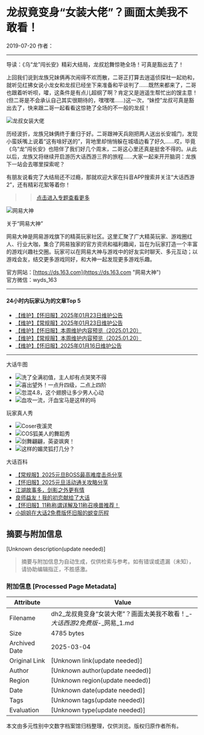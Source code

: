 # 龙叔竟变身“女装大佬”？画面太美我不敢看！

2019-07-20 作者：

---

导读：《乌“龙”闯长安》精彩大结局，龙叔尬舞惊艳全场！可真是豁出去了！

上回我们说到龙族兄妹俩再次闹得不欢而散，二哥正打算去逍遥侦探社一起劝和，就听见红拂女说小龙女和龙叔已经坐下来准备和平谈判了……既然来都来了，二哥也跟着听听呗，嚯，这条件是有点儿超纲了啊？肯定又是逍遥生帮忙出的馊主意！(但二哥是不会承认自己其实很期待的，嘿嘿嘿……)这一次，“妹控”龙叔可真是豁出去了，快来跟二哥一起看看这惊艳了全场的不一般的龙叔！

![龙叔女装大佬](https://nie.res.netease.com/r/pic/20190719/1dfaddaf-d53f-4ca9-9113-40079ef41f05.png)

历经波折，龙族兄妹俩终于重归于好。二哥跟神天兵刚把两人送出长安城门，发现小蛮妖嘴上说着“这有啥好送的”，背地里却悄悄躲在城墙边看了好久……哎，毕竟《乌“龙”闯长安》也陪伴了我们好几个周末，二哥这心里还真是挺舍不得的。从此以后，龙族又将继续开启游历大话西游三界的旅程......大家一起来开开脑洞：龙族下一站会去哪里探索呢？

有朋友说看完了大结局还不过瘾，那就欢迎大家在抖音APP搜索并关注“大话西游2”，还有精彩花絮等着你！

>> [点击进入专题查看更多](http://dh2.163.com/2019/cos/)

![网易大神](https://dh2.res.netease.com/pc/gw/20211215115033/img/2021v1/ewm_39f6fb6.jpg)

关于“网易大神”

网易大神是网易游戏旗下的精英玩家社区。这里汇聚了广大精英玩家、游戏圈红人、行业大咖，集合了网易独家的官方资讯和福利趣闻，旨在为玩家打造一个丰富的游戏兴趣社交圈。玩家可以在网易大神与游戏中的好友实时聊天、多元互动；以游戏会友，结交更多游戏同好，和大神一起发现更多游戏乐趣。

官方网站：[https://ds.163.com](https://ds.163.com "网易大神")  
官方微信：wyds_163

--- 

#### 24小时内玩家认为的文章Top 5

-   [【维护】【怀旧服】2025年01月23日维护公告](//dh2.163.com/news/update/20250122/15945_1208702.html?from=neiye) 
-   [【维护】【常规服】2025年01月23日维护公告](//dh2.163.com/news/update/20250122/15945_1208693.html?from=neiye) 
-   [【维护】【怀旧服】本周维护内容预览（2025.01.20）](//dh2.163.com/news/update/20250120/15945_1208002.html?from=neiye) 
-   [【维护】【常规服】本周维护内容预览（2025.01.20）](//dh2.163.com/news/update/20250120/15945_1207999.html?from=neiye) 
-   [【维护】【怀旧服】2025年01月16日维护公告](//dh2.163.com/news/update/20250115/15945_1206970.html?from=neiye) 

--- 

大话牛图

-   ![洗了全满初值，主人却有点哭笑不得](https://nie.res.netease.com/r/pic/20240512/d8f70c02-57cc-4192-819d-8a648f17ffb5.jpg)
-   ![喜出望外！一点升四级，二点上四阶](https://nie.res.netease.com/r/pic/20240512/797b8881-fac3-4a40-b194-53d8b6a69bab.jpg)
-   ![忽混4.8，这个翅膀让多少男人心动](https://nie.res.netease.com/r/pic/20240512/30c09aa4-c6e5-45b7-8c4d-ae500af257dc.jpg)
-   ![血攻一流，汗血宝马是这样的吗](https://nie.res.netease.com/r/pic/20240512/34020d89-33fa-45b7-9769-d894ecb55b44.jpg)

玩家真人秀

-   ![Coser夜溪灵](https://nie.res.netease.com/r/pic/20250120/1789970c-14a1-49ee-9d7b-308dffa98471.jpg)
-   ![COS狐美人的舞蹈秀](https://nie.res.netease.com/r/pic/20250120/93d49387-0378-4d1a-83db-3069e2f92af6.jpg)
-   ![剑舞翩翩，英姿飒爽！](https://nie.res.netease.com/r/pic/20250107/0688efce-13ec-4258-aa65-c6e480106ca7.jpg)
-   ![这样的媚灵狐打几分？](https://nie.res.netease.com/r/pic/20250107/fb823139-ab99-49d7-b265-33147adf6451.jpg)

大话百科

-   [【常规服】2025元旦BOSS最高难度击杀分享](//dh2.163.com/fans/skill/20250101/15959_1203696.html?from=neiye)
-   [【怀旧服】2025元旦活动通关攻略分享](//dh2.163.com/fans/skill/20250101/15959_1203694.html?from=neiye)
-   [江湖故事多，剑影之外更有情](https://dh2hjf.163.com/news/official/20241129/41286_1196921.html?from=neiye)
-   [良师益友！我的初恋献给了大话](https://dh2hjf.163.com/news/official/20241129/41286_1196918.html?from=neiye)
-   [【怀旧服】11称称谓详解及11称召唤兽推荐！](//dh2.163.com/fans/skill/20241030/15959_1190261.html?from=neiye)
-   [小姐姐在大话2免费版怀旧服的蜕变历程](https://dh2hjf.163.com/news/official/20241129/41286_1196915.html?from=neiye)
<!-- tcd_original_link http://dh2.163.com/news/offical/2019/07/19/15943_823547.html -->


## 摘要与附加信息

<!-- tcd_abstract -->
[Unknown description(update needed)]
<!-- tcd_abstract_end -->

> 摘要与附加信息为自动生成，仅供检索与参考。如有错误或遗漏（未知），请协助编辑指正，不胜感激。

### 附加信息 [Processed Page Metadata]

| Attribute       | Value                                  |
|-----------------|----------------------------------------|
| Filename        | dh2_龙叔竟变身“女装大佬”？画面太美我不敢看！_-_大话西游2免费版_-_网易_1.md                             |
| Size            | 4785 bytes                           |
| Archived Date   | 2025-03-04                             |
| Original Link   | [Unknown link(update needed)]                       |
| Author          | [Unknown author(update needed)]                               |
| Region          | [Unknown region(update needed)]                               |
| Date            | [Unknown date(update needed)]                                 |
| Tags            | [Unknown tags(update needed)]                                 |
| Evaluation            | [Unknown type(update needed)]                                 |
<!-- tcd_table_end -->

本文由多元性别中文数字档案馆归档整理，仅供浏览。版权归原作者所有。
